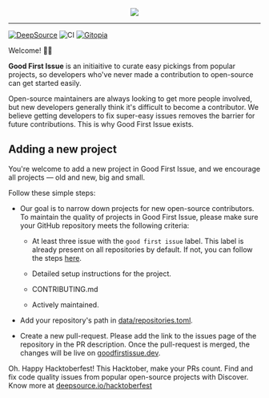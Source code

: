 <p align="center">
  <a href="https://goodfirstissue.dev" target="_blank">
    <img src="https://goodfirstissue.dev/images/gfi-logo-dark.svg">
  </a>
</p>
<hr>

[![DeepSource](https://deepsource.io/gh/deepsourcelabs/good-first-issue.svg/?label=resolved+issues&show_trend=true)](https://deepsource.io/gh/deepsourcelabs/good-first-issue/?ref=repository-badge)
![CI](https://github.com/deepsourcelabs/good-first-issue/workflows/CI/badge.svg)
[![Gitopia](https://img.shields.io/endpoint?style=&url=https://gitopia.org/mirror-badge.json)](https://gitopia.org/?#/WU8MwK_wNu7had5xKwuD2dilKn9gzCFH6carv-QmIKs/good-first-issue)

Welcome! 👋🏼

**Good First Issue** is an initiaitive to curate easy pickings from popular projects, so developers who've never made a contribution to open-source can get started easily.

Open-source maintainers are always looking to get more people involved, but new developers generally think it's difficult to become a contributor. We believe getting developers to fix super-easy issues removes the barrier for future contributions. This is why Good First Issue exists.

## Adding a new project

You're welcome to add a new project in Good First Issue, and we encourage all projects &mdash; old and new, big and small.

Follow these simple steps:

- Our goal is to narrow down projects for new open-source contributors. To maintain the quality of projects in Good First Issue, please make sure your GitHub repository meets the following criteria:

  - At least three issue with the `good first issue` label. This label is already present on all repositories by default. If not, you can follow the steps [here](https://help.github.com/en/github/managing-your-work-on-github/applying-labels-to-issues-and-pull-requests).

  - Detailed setup instructions for the project.

  - CONTRIBUTING.md

  - Actively maintained.

- Add your repository's path in [data/repositories.toml](data/repositories.toml).

- Create a new pull-request. Please add the link to the issues page of the repository in the PR description. Once the pull-request is merged, the changes will be live on [goodfirstissue.dev](https://goodfirstissue.dev/).

Oh. Happy Hacktoberfest! This Hacktober, make your PRs count. Find and fix code quality issues from popular open-source projects with Discover. Know more at [deepsource.io/hacktoberfest](https://deepsource.io/hacktoberfest/)
